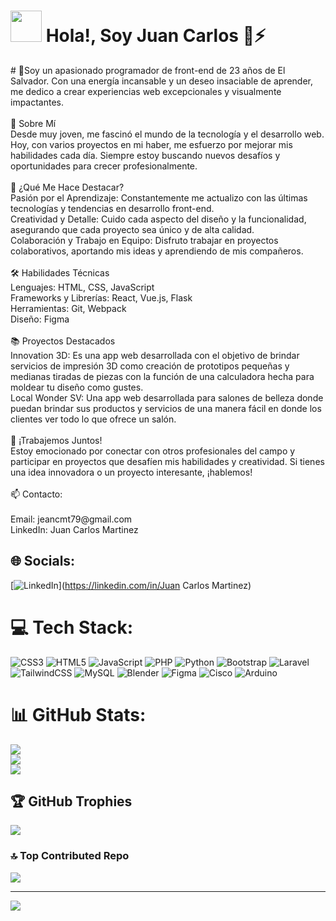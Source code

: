 <h1>
  <img src="https://i.pinimg.com/originals/00/4b/17/004b173f6e3d6843df10114e087f30a8.gif" width="50" height="50" />
  Hola!, Soy Juan Carlos 👋⚡</a>
</h1>
# 💫Soy un apasionado programador de front-end de 23 años de El Salvador. Con una energía incansable y un deseo insaciable de aprender, me dedico a crear experiencias web excepcionales y visualmente impactantes.<br><br>🚀 Sobre Mí<br>Desde muy joven, me fascinó el mundo de la tecnología y el desarrollo web. Hoy, con varios proyectos en mi haber, me esfuerzo por mejorar mis habilidades cada día. Siempre estoy buscando nuevos desafíos y oportunidades para crecer profesionalmente.<br><br>🌟 ¿Qué Me Hace Destacar?<br>Pasión por el Aprendizaje: Constantemente me actualizo con las últimas tecnologías y tendencias en desarrollo front-end.<br>Creatividad y Detalle: Cuido cada aspecto del diseño y la funcionalidad, asegurando que cada proyecto sea único y de alta calidad.<br>Colaboración y Trabajo en Equipo: Disfruto trabajar en proyectos colaborativos, aportando mis ideas y aprendiendo de mis compañeros.<br><br>🛠️ Habilidades Técnicas<br>Lenguajes: HTML, CSS, JavaScript<br>Frameworks y Librerías: React, Vue.js, Flask<br>Herramientas: Git, Webpack<br>Diseño: Figma<br><br>📚 Proyectos Destacados<br>Innovation 3D: Es una app web desarrollada con el objetivo de brindar servicios de impresión 3D como creación de prototipos pequeñas y medianas tiradas de piezas con la función de una calculadora hecha para moldear tu diseño como gustes.<br>Local Wonder SV: Una app web desarrollada para salones de belleza donde puedan brindar sus productos y servicios de una manera fácil en donde los clientes ver todo lo que ofrece un salón. <br><br>🤝 ¡Trabajemos Juntos!<br>Estoy emocionado por conectar con otros profesionales del campo y participar en proyectos que desafíen mis habilidades y creatividad. Si tienes una idea innovadora o un proyecto interesante, ¡hablemos!<br><br>📫 Contacto:<br><br>Email: jeancmt79@gmail.com<br>LinkedIn: Juan Carlos Martinez<br>


## 🌐 Socials:
[![LinkedIn](https://img.shields.io/badge/LinkedIn-%230077B5.svg?logo=linkedin&logoColor=white)](https://linkedin.com/in/Juan Carlos Martinez) 

# 💻 Tech Stack:
![CSS3](https://img.shields.io/badge/css3-%231572B6.svg?style=for-the-badge&logo=css3&logoColor=white) ![HTML5](https://img.shields.io/badge/html5-%23E34F26.svg?style=for-the-badge&logo=html5&logoColor=white) ![JavaScript](https://img.shields.io/badge/javascript-%23323330.svg?style=for-the-badge&logo=javascript&logoColor=%23F7DF1E) ![PHP](https://img.shields.io/badge/php-%23777BB4.svg?style=for-the-badge&logo=php&logoColor=white) ![Python](https://img.shields.io/badge/python-3670A0?style=for-the-badge&logo=python&logoColor=ffdd54) ![Bootstrap](https://img.shields.io/badge/bootstrap-%238511FA.svg?style=for-the-badge&logo=bootstrap&logoColor=white) ![Laravel](https://img.shields.io/badge/laravel-%23FF2D20.svg?style=for-the-badge&logo=laravel&logoColor=white) ![TailwindCSS](https://img.shields.io/badge/tailwindcss-%2338B2AC.svg?style=for-the-badge&logo=tailwind-css&logoColor=white) ![MySQL](https://img.shields.io/badge/mysql-4479A1.svg?style=for-the-badge&logo=mysql&logoColor=white) ![Blender](https://img.shields.io/badge/blender-%23F5792A.svg?style=for-the-badge&logo=blender&logoColor=white) ![Figma](https://img.shields.io/badge/figma-%23F24E1E.svg?style=for-the-badge&logo=figma&logoColor=white) ![Cisco](https://img.shields.io/badge/cisco-%23049fd9.svg?style=for-the-badge&logo=cisco&logoColor=black) ![Arduino](https://img.shields.io/badge/-Arduino-00979D?style=for-the-badge&logo=Arduino&logoColor=white)
# 📊 GitHub Stats:
![](https://github-readme-stats.vercel.app/api?username=Dragnel6&theme=tokyonight&hide_border=false&include_all_commits=false&count_private=false)<br/>
![](https://github-readme-streak-stats.herokuapp.com/?user=Dragnel6&theme=tokyonight&hide_border=false)<br/>
![](https://github-readme-stats.vercel.app/api/top-langs/?username=Dragnel6&theme=tokyonight&hide_border=false&include_all_commits=false&count_private=false&layout=compact)

## 🏆 GitHub Trophies
![](https://github-profile-trophy.vercel.app/?username=Dragnel6&theme=tokyonight&no-frame=false&no-bg=true&margin-w=4)

### 🔝 Top Contributed Repo
![](https://github-contributor-stats.vercel.app/api?username=Dragnel6&limit=5&theme=tokyonight&combine_all_yearly_contributions=true)

---
[![](https://visitcount.itsvg.in/api?id=Dragnel6&icon=0&color=0)](https://visitcount.itsvg.in)

<!-- Proudly created with GPRM ( https://gprm.itsvg.in ) -->
